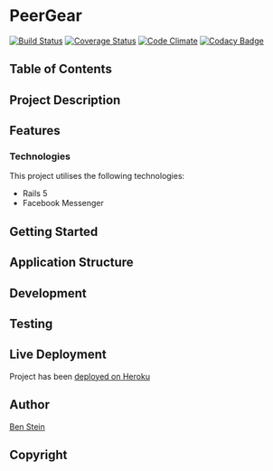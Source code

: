 # PeerGear

[![Build Status](https://travis-ci.org/bpstein/newsbot-messenger.svg?branch=master)](https://travis-ci.org/bpstein/newsbot-messenger)
[![Coverage Status](https://coveralls.io/repos/github/bpstein/newsbot-messenger/badge.svg?branch=master)](https://coveralls.io/github/bpstein/newsbot-messenger?branch=master) 
[![Code Climate](https://codeclimate.com/github/bpstein/newsbot-messenger/badges/gpa.svg)](https://codeclimate.com/github/bpstein/newsbot-messenger)
[![Codacy Badge](https://api.codacy.com/project/badge/Grade/4116d956f2c54eaba148f333f074deef)](https://www.codacy.com/app/bpstein/newsbot-messenger?utm_source=github.com&amp;utm_medium=referral&amp;utm_content=bpstein/newsbot-messenger&amp;utm_campaign=Badge_Grade)

## Table of Contents

## Project Description

## Features
### Technologies
This project utilises the following technologies:
* Rails 5
* Facebook Messenger

## Getting Started

## Application Structure

## Development

## Testing

## Live Deployment
Project has been [deployed on Heroku](http://bs-peergear.herokuapp.com/)

## Author
[Ben Stein](https://github.com/bpstein)

## Copyright